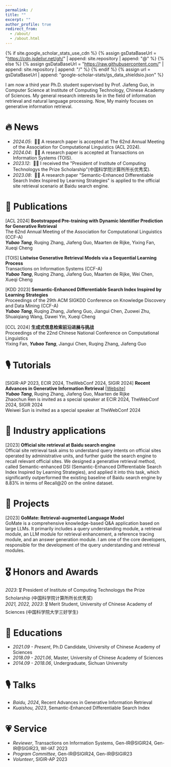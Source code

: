 ```yaml
---
permalink: /
title: ""
excerpt: ""
author_profile: true
redirect_from: 
  - /about/
  - /about.html
---
```


{% if site.google_scholar_stats_use_cdn %}
{% assign gsDataBaseUrl = "https://cdn.jsdelivr.net/gh/" | append: site.repository | append: "@" %}
{% else %}
{% assign gsDataBaseUrl = "https://raw.githubusercontent.com/" | append: site.repository | append: "/" %}
{% endif %}
{% assign url = gsDataBaseUrl | append: "google-scholar-stats/gs_data_shieldsio.json" %}

<span class='anchor' id='about-me'></span>

I am now a third year Ph.D. student supervised by Prof. Jiafeng Guo, in Computer Science at Institute of Computing Technology, Chinese Academy of Sciences. My general research interests lie in the field of information retrieval and natural language processing. Now, My mainly focuses on generative information retrieval.


# 🔥 News
- *2024.05*: &nbsp;🎉🎉 A research paper is accepted at The 62nd Annual Meeting of the Association for Computational Linguistics (ACL 2024).
- *2024.04*: &nbsp;🎉🎉 A research paper is accepted at Transactions on Information Systems (TOIS).
- *2023.12*: &nbsp;🎉🎉 I received the "President of Institute of Computing Technologys the Prize Scholarship"(中国科学院计算所所长优秀奖).
- *2023.08*: &nbsp;🎉🎉 A research paper "Semantic-Enhanced Differentiable Search Index Inspired by Learning Strategies" is applied to the official site retrieval scenario at Baidu search engine.

# 📝 Publications 
[ACL 2024] **Bootstrapped Pre-training with Dynamic Identifier Prediction for Generative Retrieval**  
   The 62nd Annual Meeting of the Association for Computational Linguistics (CCF-A)  
   **_Yubao Tang_**, Ruqing Zhang, Jiafeng Guo, Maarten de Rijke, Yixing Fan, Xueqi Cheng  


[TOIS] **Listwise Generative Retrieval Models via a Sequential Learning Process**  
   Transactions on Information Systems (CCF-A)  
   **_Yubao Tang_**, Ruqing Zhang, Jiafeng Guo, Maarten de Rijke, Wei Chen, Xueqi Cheng  

[KDD 2023] **Semantic-Enhanced Differentiable Search Index Inspired by Learning Strategies**  
   Proceedings of the 29th ACM SIGKDD Conference on Knowledge Discovery and Data Mining (CCF-A)  
   **_Yubao Tang_**, Ruqing Zhang, Jiafeng Guo, Jiangui Chen, Zuowei Zhu, Shuaiqiang Wang, Dawei Yin, Xueqi Cheng

[CCL 2024] **生成式信息检索前沿进展与挑战**  
   Proceedings of the 22nd Chinese National Conference on Computational Linguistics  
   Yixing Fan, **_Yubao Tang_**, Jiangui Chen, Ruqing Zhang, Jiafeng Guo

# 🎙️ Tutorials
[SIGIR-AP 2023, ECIR 2024, TheWebConf 2024, SIGIR 2024] **Recent Advances in Generative Information Retrieval** [[Website](https://thewebconf2024-generative-ir.github.io/)]   
**_Yubao Tang_**, Ruqing Zhang, Jiafeng Guo, Maarten de Rijke  
Zhaochun Ren is invited as a special speaker at ECIR 2024, TheWebConf 2024, SIGIR 2024  
Weiwei Sun is invited as a special speaker at TheWebConf 2024


# 📝 Industry applications
[2023] **Official site retrieval at Baidu search engine**  
Official site retrieval task aims to understand query intents on official sites operated by administrative units, and further guide the search engine to recall relevant official sites. We designed a generative retrieval method, called Semantic-enhanced DSI (Semantic-Enhanced Differentiable Search Index Inspired by Learning Strategies), and applied it into this task, which significantly outperformed the existing baseline of Baidu search engine by 8.83% in terms of Recall@20 on the online dataset.

# 📝 Projects
[2023] **GoMate: Retrieval-augmented Language Model**  
GoMate is a comprehensive knowledge-based Q&A application based on large LLMs. It primarily includes a query understanding module, a retrieval module, an LLM module for retrieval enhancement, a reference tracing module, and an answer generation module. I am one of the core developers, responsible for the development of the query understanding and retrieval modules.

# 🎖 Honors and Awards
*2023*: 🎖 President of Institute of Computing Technologys the Prize Scholarship (中国科学院计算所所长优秀奖)  
*2021, 2022, 2023*: 🎖 Merit Student, University of Chinese Academy of Sciences (中国科学院大学三好学生)


# 📖 Educations
- *2021.09 - Present*, Ph.D Candidate, University of Chinese Academy of Sciences  
- *2018.09 - 2021.06*, Master, University of Chinese Academy of Sciences  
- *2014.09 - 2018.06*, Undergraduate, Sichuan University  

# 🎙️ Talks
- *Baidu, 2024*, Recent Advances in Generative Information Retrieval
- *Kuaishou, 2023*, Semantic-Enhanced Differentiable Search Index

# 💗 Service
- *Reviewer*, Transactions on Information Systems, Gen-IR@SIGIR24, Gen-IR@SIGIR23, WI-IAT 2023
- *Program Committee*, Gen-IR@SIGIR24, Gen-IR@SIGIR23
- *Volunteer*, SIGIR-AP 2023


